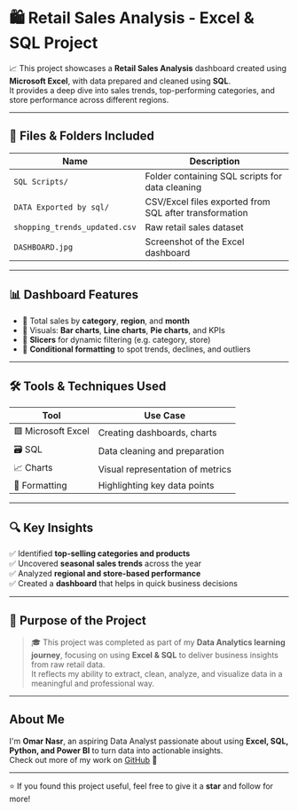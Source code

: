 # 🛍️ Retail Sales Analysis - Excel & SQL Project

📈 This project showcases a **Retail Sales Analysis** dashboard created using **Microsoft Excel**, with data prepared and cleaned using **SQL**.  
It provides a deep dive into sales trends, top-performing categories, and store performance across different regions.

---

## 📁 Files & Folders Included

| Name                      | Description                                       |
|---------------------------|---------------------------------------------------|
| `SQL Scripts/`            | Folder containing SQL scripts for data cleaning   |
| `DATA Exported by sql/`        | CSV/Excel files exported from SQL after transformation        |
| `shopping_trends_updated.csv`         | Raw retail sales dataset                          |
| `DASHBOARD.jpg`           | Screenshot of the Excel dashboard                 |

---

## 📊 Dashboard Features

- 📌 Total sales by **category**, **region**, and **month**
- 📌 Visuals: **Bar charts**, **Line charts**, **Pie charts**, and KPIs
- 📌 **Slicers** for dynamic filtering (e.g. category, store)
- 📌 **Conditional formatting** to spot trends, declines, and outliers

---

## 🛠 Tools & Techniques Used

| Tool            | Use Case                                      |
|-----------------|-----------------------------------------------|
| 🟩 Microsoft Excel | Creating dashboards, charts                  |
| 🗃️ SQL      | Data cleaning and preparation                |
| 📈 Charts         | Visual representation of metrics              |
| 🎨 Formatting     | Highlighting key data points                  |

---

## 🔍 Key Insights

✅ Identified **top-selling categories and products**  
✅ Uncovered **seasonal sales trends** across the year  
✅ Analyzed **regional and store-based performance**  
✅ Created a **dashboard** that helps in quick business decisions  

---

## 📌 Purpose of the Project

> 🎓 This project was completed as part of my **Data Analytics learning journey**, focusing on using **Excel & SQL** to deliver business insights from raw retail data.  
> It reflects my ability to extract, clean, analyze, and visualize data in a meaningful and professional way.

---

##  About Me

I'm **Omar Nasr**, an aspiring Data Analyst passionate about using **Excel, SQL, Python, and Power BI** to turn data into actionable insights.  
Check out more of my work on [GitHub](https://github.com/omar-nasr22) 🔗

---

⭐ If you found this project useful, feel free to give it a **star** and follow for more!
